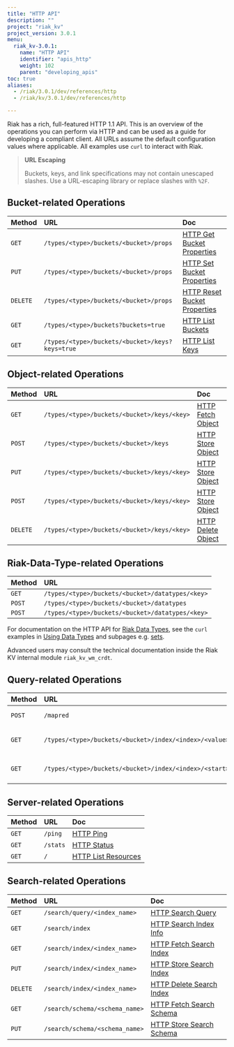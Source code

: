 ```yaml
---
title: "HTTP API"
description: ""
project: "riak_kv"
project_version: 3.0.1
menu:
  riak_kv-3.0.1:
    name: "HTTP API"
    identifier: "apis_http"
    weight: 102
    parent: "developing_apis"
toc: true
aliases:
  - /riak/3.0.1/dev/references/http
  - /riak/kv/3.0.1/dev/references/http

---
```


Riak has a rich, full-featured HTTP 1.1 API. This is an overview of the
operations you can perform via HTTP and can be used as a guide for
developing a compliant client. All URLs assume the default configuration
values where applicable. All examples use `curl` to interact with Riak.

> **URL Escaping**
>
> Buckets, keys, and link specifications may not contain unescaped
slashes. Use a URL-escaping library or replace slashes with `%2F`.

## Bucket-related Operations

Method | URL | Doc
:------|:----|:---
`GET` | `/types/<type>/buckets/<bucket>/props` | [HTTP Get Bucket Properties]({{<baseurl>}}riak/kv/3.0.1/developing/api/http/get-bucket-props)
`PUT` | `/types/<type>/buckets/<bucket>/props` | [HTTP Set Bucket Properties]({{<baseurl>}}riak/kv/3.0.1/developing/api/http/set-bucket-props)
`DELETE` | `/types/<type>/buckets/<bucket>/props` | [HTTP Reset Bucket Properties]({{<baseurl>}}riak/kv/3.0.1/developing/api/http/reset-bucket-props)
`GET` | `/types/<type>/buckets?buckets=true` | [HTTP List Buckets]({{<baseurl>}}riak/kv/3.0.1/developing/api/http/list-buckets)
`GET` | `/types/<type>/buckets/<bucket>/keys?keys=true` | [HTTP List Keys]({{<baseurl>}}riak/kv/3.0.1/developing/api/http/list-keys)

## Object-related Operations

Method | URL | Doc
:------|:----|:---
`GET` | `/types/<type>/buckets/<bucket>/keys/<key>` | [HTTP Fetch Object]({{<baseurl>}}riak/kv/3.0.1/developing/api/http/fetch-object)
`POST` | `/types/<type>/buckets/<bucket>/keys` | [HTTP Store Object]({{<baseurl>}}riak/kv/3.0.1/developing/api/http/store-object)
`PUT` | `/types/<type>/buckets/<bucket>/keys/<key>` | [HTTP Store Object]({{<baseurl>}}riak/kv/3.0.1/developing/api/http/store-object)
`POST` | `/types/<type>/buckets/<bucket>/keys/<key>` | [HTTP Store Object]({{<baseurl>}}riak/kv/3.0.1/developing/api/http/store-object)
`DELETE` | `/types/<type>/buckets/<bucket>/keys/<key>` | [HTTP Delete Object]({{<baseurl>}}riak/kv/3.0.1/developing/api/http/delete-object)

## Riak-Data-Type-related Operations

Method | URL
:------|:----
`GET` | `/types/<type>/buckets/<bucket>/datatypes/<key>`
`POST` | `/types/<type>/buckets/<bucket>/datatypes`
`POST` | `/types/<type>/buckets/<bucket>/datatypes/<key>`

For documentation on the HTTP API for [Riak Data Types]({{<baseurl>}}riak/kv/3.0.1/learn/concepts/crdts),
see the `curl` examples in [Using Data Types]({{<baseurl>}}riak/kv/3.0.1/developing/data-types/#usage-examples)
and subpages e.g. [sets]({{<baseurl>}}riak/kv/3.0.1/developing/data-types/sets).

Advanced users may consult the technical documentation inside the Riak
KV internal module `riak_kv_wm_crdt`.

## Query-related Operations

Method | URL | Doc
:------|:----|:---
`POST` | `/mapred` | [HTTP MapReduce]({{<baseurl>}}riak/kv/3.0.1/developing/api/http/mapreduce)
`GET` | `/types/<type>/buckets/<bucket>/index/<index>/<value>` | [HTTP Secondary Indexes]({{<baseurl>}}riak/kv/3.0.1/developing/api/http/secondary-indexes)
`GET` | `/types/<type>/buckets/<bucket>/index/<index>/<start>/<end>` | [HTTP Secondary Indexes]({{<baseurl>}}riak/kv/3.0.1/developing/api/http/secondary-indexes)

## Server-related Operations

Method | URL | Doc
:------|:----|:---
`GET` | `/ping` | [HTTP Ping]({{<baseurl>}}riak/kv/3.0.1/developing/api/http/ping)
`GET` | `/stats` | [HTTP Status]({{<baseurl>}}riak/kv/3.0.1/developing/api/http/status)
`GET` | `/` | [HTTP List Resources]({{<baseurl>}}riak/kv/3.0.1/developing/api/http/list-resources)

## Search-related Operations

Method | URL | Doc
:------|:----|:---
`GET` | `/search/query/<index_name>` | [HTTP Search Query]({{<baseurl>}}riak/kv/3.0.1/developing/api/http/search-query)
`GET` | `/search/index` | [HTTP Search Index Info]({{<baseurl>}}riak/kv/3.0.1/developing/api/http/search-index-info)
`GET` | `/search/index/<index_name>` | [HTTP Fetch Search Index]({{<baseurl>}}riak/kv/3.0.1/developing/api/http/fetch-search-index)
`PUT` | `/search/index/<index_name>` | [HTTP Store Search Index]({{<baseurl>}}riak/kv/3.0.1/developing/api/http/store-search-index)
`DELETE` | `/search/index/<index_name>` | [HTTP Delete Search Index]({{<baseurl>}}riak/kv/3.0.1/developing/api/http/delete-search-index)
`GET` | `/search/schema/<schema_name>` | [HTTP Fetch Search Schema]({{<baseurl>}}riak/kv/3.0.1/developing/api/http/fetch-search-schema)
`PUT` | `/search/schema/<schema_name>` | [HTTP Store Search Schema]({{<baseurl>}}riak/kv/3.0.1/developing/api/http/store-search-schema)



